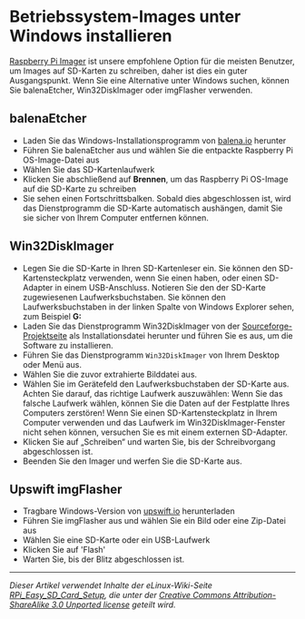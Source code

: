 # Betriebssystem-Images unter Windows installieren

[Raspberry Pi Imager](README.md) ist unsere empfohlene Option für die meisten Benutzer, um Images auf SD-Karten zu schreiben, daher ist dies ein guter Ausgangspunkt. Wenn Sie eine Alternative unter Windows suchen, können Sie balenaEtcher, Win32DiskImager oder imgFlasher verwenden.

## balenaEtcher

- Laden Sie das Windows-Installationsprogramm von [balena.io](https://www.balena.io/etcher/) herunter
- Führen Sie balenaEtcher aus und wählen Sie die entpackte Raspberry Pi OS-Image-Datei aus
- Wählen Sie das SD-Kartenlaufwerk
- Klicken Sie abschließend auf **Brennen**, um das Raspberry Pi OS-Image auf die SD-Karte zu schreiben
- Sie sehen einen Fortschrittsbalken. Sobald dies abgeschlossen ist, wird das Dienstprogramm die SD-Karte automatisch aushängen, damit Sie sie sicher von Ihrem Computer entfernen können.

## Win32DiskImager

- Legen Sie die SD-Karte in Ihren SD-Kartenleser ein. Sie können den SD-Kartensteckplatz verwenden, wenn Sie einen haben, oder einen SD-Adapter in einem USB-Anschluss. Notieren Sie den der SD-Karte zugewiesenen Laufwerksbuchstaben. Sie können den Laufwerksbuchstaben in der linken Spalte von Windows Explorer sehen, zum Beispiel **G:**
- Laden Sie das Dienstprogramm Win32DiskImager von der [Sourceforge-Projektseite](http://sourceforge.net/projects/win32diskimager/) als Installationsdatei herunter und führen Sie es aus, um die Software zu installieren.
- Führen Sie das Dienstprogramm `Win32DiskImager` von Ihrem Desktop oder Menü aus.
- Wählen Sie die zuvor extrahierte Bilddatei aus.
- Wählen Sie im Gerätefeld den Laufwerksbuchstaben der SD-Karte aus. Achten Sie darauf, das richtige Laufwerk auszuwählen: Wenn Sie das falsche Laufwerk wählen, können Sie die Daten auf der Festplatte Ihres Computers zerstören! Wenn Sie einen SD-Kartensteckplatz in Ihrem Computer verwenden und das Laufwerk im Win32DiskImager-Fenster nicht sehen können, versuchen Sie es mit einem externen SD-Adapter.
- Klicken Sie auf „Schreiben“ und warten Sie, bis der Schreibvorgang abgeschlossen ist.
- Beenden Sie den Imager und werfen Sie die SD-Karte aus.

## Upswift imgFlasher

- Tragbare Windows-Version von [upswift.io](https://www.upswift.io/imgflasher/) herunterladen
- Führen Sie imgFlasher aus und wählen Sie ein Bild oder eine Zip-Datei aus
- Wählen Sie eine SD-Karte oder ein USB-Laufwerk
- Klicken Sie auf 'Flash'
- Warten Sie, bis der Blitz abgeschlossen ist.

---

*Dieser Artikel verwendet Inhalte der eLinux-Wiki-Seite [RPi_Easy_SD_Card_Setup](http://elinux.org/RPi_Easy_SD_Card_Setup), die unter der [Creative Commons Attribution-ShareAlike 3.0 Unported license](http://creativecommons.org/licenses/by-sa/3.0/) geteilt wird.*